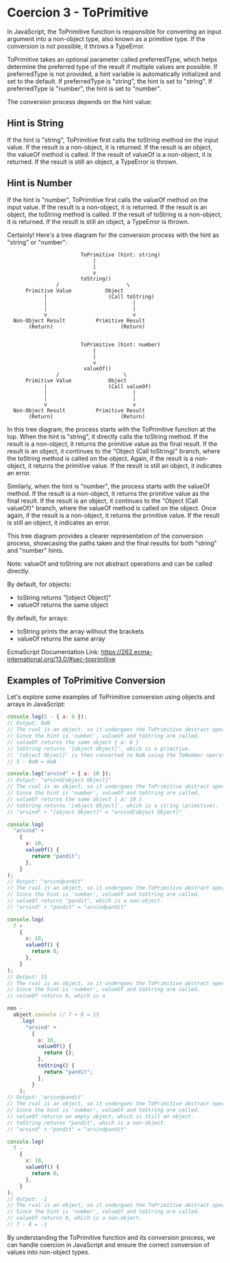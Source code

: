 # Coercion 3 - ToPrimitive

In JavaScript, the ToPrimitive function is responsible for converting an input argument into a non-object type, also known as a primitive type. If the conversion is not possible, it throws a TypeError.

ToPrimitive takes an optional parameter called preferredType, which helps determine the preferred type of the result if multiple values are possible. If preferredType is not provided, a hint variable is automatically initialized and set to the default. If preferredType is "string", the hint is set to "string". If preferredType is "number", the hint is set to "number".

The conversion process depends on the hint value:

## Hint is String

If the hint is "string", ToPrimitive first calls the toString method on the input value. If the result is a non-object, it is returned. If the result is an object, the valueOf method is called. If the result of valueOf is a non-object, it is returned. If the result is still an object, a TypeError is thrown.

## Hint is Number

If the hint is "number", ToPrimitive first calls the valueOf method on the input value. If the result is a non-object, it is returned. If the result is an object, the toString method is called. If the result of toString is a non-object, it is returned. If the result is still an object, a TypeError is thrown.

Certainly! Here's a tree diagram for the conversion process with the hint as "string" or "number":

```
                        ToPrimitive (hint: string)
                            |
                            |
                            v
                        toString()
                /                      \
      Primitive Value           Object
            |                    (Call toString)
            |                            |
            |                            |
            v                            v
  Non-Object Result          Primitive Result
       (Return)                      (Return)


                        ToPrimitive (hint: number)
                            |
                            |
                            v
                         valueOf()
                /                     \
      Primitive Value            Object
            |                    (Call valueOf)
            |                            |
            |                            |
            v                            v
  Non-Object Result          Primitive Result
       (Return)                      (Return)
```

In this tree diagram, the process starts with the ToPrimitive function at the top. When the hint is "string", it directly calls the toString method. If the result is a non-object, it returns the primitive value as the final result. If the result is an object, it continues to the "Object (Call toString)" branch, where the toString method is called on the object. Again, if the result is a non-object, it returns the primitive value. If the result is still an object, it indicates an error.

Similarly, when the hint is "number", the process starts with the valueOf method. If the result is a non-object, it returns the primitive value as the final result. If the result is an object, it continues to the "Object (Call valueOf)" branch, where the valueOf method is called on the object. Once again, if the result is a non-object, it returns the primitive value. If the result is still an object, it indicates an error.

This tree diagram provides a clearer representation of the conversion process, showcasing the paths taken and the final results for both "string" and "number" hints.

Note: valueOf and toString are not abstract operations and can be called directly.

By default, for objects:

- toString returns "[object Object]"
- valueOf returns the same object

By default, for arrays:

- toString prints the array without the brackets
- valueOf returns the same array

EcmaScript Documentation Link: https://262.ecma-international.org/13.0/#sec-toprimitive

## Examples of ToPrimitive Conversion

Let's explore some examples of ToPrimitive conversion using objects and arrays in JavaScript:

```javascript
console.log(5 - { a: 6 });
// Output: NaN
// The rval is an object, so it undergoes the ToPrimitive abstract operation.
// Since the hint is 'number', valueOf and toString are called.
// valueOf returns the same object { a: 6 }
// toString returns '[object Object]', which is a primitive.
// '[object Object]' is then converted to NaN using the ToNumber operation.
// 5 - NaN = NaN

console.log("arvind" + { a: 10 });
// Output: "arvind[object Object]"
// The rval is an object, so it undergoes the ToPrimitive abstract operation.
// Since the hint is 'number', valueOf and toString are called.
// valueOf returns the same object { a: 10 }
// toString returns '[object Object]', which is a string (primitive).
// "arvind" + "[object Object]" = "arvind[object Object]"

console.log(
  "arvind" +
    {
      a: 10,
      valueOf() {
        return "pandit";
      },
    }
);
// Output: "arvindpandit"
// The rval is an object, so it undergoes the ToPrimitive abstract operation.
// Since the hint is 'number', valueOf and toString are called.
// valueOf returns "pandit", which is a non-object.
// "arvind" + "pandit" = "arvindpandit"

console.log(
  7 +
    {
      x: 10,
      valueOf() {
        return 8;
      },
    }
);
// Output: 15
// The rval is an object, so it undergoes the ToPrimitive abstract operation.
// Since the hint is 'number', valueOf and toString are called.
// valueOf returns 8, which is a

non -
  object.console // 7 + 8 = 15
    .log(
      "arvind" +
        {
          a: 10,
          valueOf() {
            return {};
          },
          toString() {
            return "pandit";
          },
        }
    );
// Output: "arvindpandit"
// The rval is an object, so it undergoes the ToPrimitive abstract operation.
// Since the hint is 'number', valueOf and toString are called.
// valueOf returns an empty object, which is still an object.
// toString returns "pandit", which is a non-object.
// "arvind" + "pandit" = "arvindpandit"

console.log(
  7 -
    {
      x: 10,
      valueOf() {
        return 8;
      },
    }
);
// Output: -1
// The rval is an object, so it undergoes the ToPrimitive abstract operation.
// Since the hint is 'number', valueOf and toString are called.
// valueOf returns 8, which is a non-object.
// 7 - 8 = -1
```

By understanding the ToPrimitive function and its conversion process, we can handle coercion in JavaScript and ensure the correct conversion of values into non-object types.
